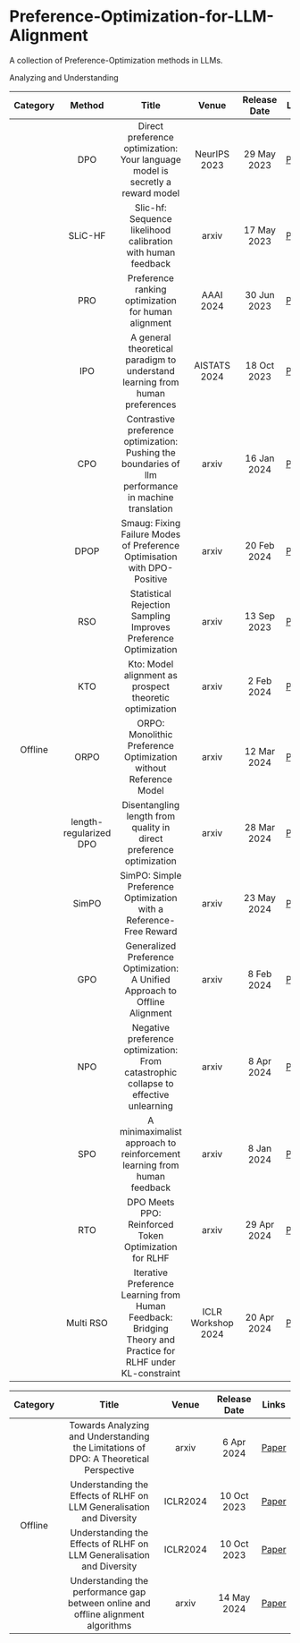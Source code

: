 # Preference-Optimization-for-LLM-Alignment

A collection of Preference-Optimization methods in LLMs.


<table class="tg">
<thead>
  <tr>
    <th class="tg-nrix" align="center" rowspan="2">Category</th>
    <th class="tg-baqh" align="center" rowspan="2">Method</th>
    <th class="tg-baqh" align="center" rowspan="2">Title</th>
    <th class="tg-0lax" align="center" rowspan="2">Venue</th>
    <th class="tg-baqh" align="center" rowspan="2">Release Date</th>
    <th class="tg-0lax" align="center" rowspan="2">Links</th>
  </tr>
</thead>
<tbody>
  <tr>
    <td class="tg-nrix" align="center" rowspan="17">Offline</td>
    <td class="tg-0lax" align="center">DPO</td>
    <td class="tg-baqh" align="center">Direct preference optimization: Your language model is secretly a reward model</td>
    <td class="tg-0lax" align="center">NeurIPS 2023</td>
    <td class="tg-baqh" align="center">29 May 2023</td>
    <td class="tg-0lax" align="center"><a href="https://proceedings.neurips.cc/paper_files/paper/2023/file/a85b405ed65c6477a4fe8302b5e06ce7-Paper-Conference.pdf">Paper</a></td>
  </tr>
  <tr>
    <td class="tg-0lax" align="center">SLiC-HF</td>
    <td class="tg-baqh" align="center">Slic-hf: Sequence likelihood calibration with human feedback</td>
    <td class="tg-0lax" align="center">arxiv</td>
    <td class="tg-baqh" align="center">17 May 2023  </td>
    <td class="tg-0lax" align="center"><a href="https://arxiv.org/pdf/2305.10425">Paper</a></td>
  </tr>
  <tr>
    <td class="tg-0lax" align="center">PRO</td>
    <td class="tg-baqh" align="center">Preference ranking optimization for human alignment</td>
    <td class="tg-0lax" align="center">AAAI 2024</td>
    <td class="tg-baqh" align="center">30 Jun 2023</td>
    <td class="tg-0lax" align="center"><a href="https://arxiv.org/pdf/2306.17492v2">Paper</a></td>
  </tr>
  <tr>
    <td class="tg-0lax" align="center">IPO</td>
    <td class="tg-baqh" align="center">A general theoretical paradigm to understand learning from human preferences</td>
    <td class="tg-0lax" align="center">AISTATS 2024</td>
    <td class="tg-baqh" align="center">18 Oct 2023</td>
    <td class="tg-0lax" align="center"><a href="https://proceedings.mlr.press/v238/gheshlaghi-azar24a/gheshlaghi-azar24a.pdf">Paper</a></td>
  </tr>
  <tr>
    <td class="tg-0lax" align="center">CPO</td>
    <td class="tg-baqh" align="center">Contrastive preference optimization: Pushing the boundaries of llm performance in machine translation</td>
    <td class="tg-0lax" align="center">arxiv</td>
    <td class="tg-baqh" align="center">16 Jan 2024</td>
    <td class="tg-0lax" align="center"><a href="https://arxiv.org/pdf/2401.08417">Paper</a></td>
  </tr>
  <tr>
    <td class="tg-0lax" align="center">DPOP</td>
    <td class="tg-baqh" align="center">Smaug: Fixing Failure Modes of Preference Optimisation with DPO-Positive</td>
    <td class="tg-0lax" align="center">arxiv</td>
    <td class="tg-baqh" align="center">20 Feb 2024</td>
    <td class="tg-0lax" align="center"><a href="https://arxiv.org/pdf/2402.13228">Paper</a></td>
  </tr>
  <tr>
    <td class="tg-0lax" align="center">RSO</td>
    <td class="tg-baqh" align="center">Statistical Rejection Sampling Improves Preference Optimization</td>
    <td class="tg-0lax" align="center">arxiv</td>
    <td class="tg-baqh" align="center">13 Sep 2023</td>
    <td class="tg-0lax" align="center"><a href="https://arxiv.org/pdf/2309.06657">Paper</a></td>
  </tr>
  <tr>
    <td class="tg-0lax" align="center">KTO</td>
    <td class="tg-baqh" align="center">Kto: Model alignment as prospect theoretic optimization</td>
    <td class="tg-0lax" align="center">arxiv</td>
    <td class="tg-baqh" align="center">2 Feb 2024</td>
    <td class="tg-0lax" align="center"><a href="https://arxiv.org/pdf/2402.01306">Paper</a></td>
  </tr>
  <tr>
    <td class="tg-0lax" align="center">ORPO</td>
    <td class="tg-baqh" align="center">ORPO: Monolithic Preference Optimization without Reference Model</td>
    <td class="tg-0lax" align="center">arxiv</td>
    <td class="tg-baqh" align="center">12 Mar 2024</td>
    <td class="tg-0lax" align="center"><a href="https://arxiv.org/pdf/2403.07691">Paper</a></td>
  </tr>
  <tr>
    <td class="tg-0lax" align="center">length-regularized DPO</td>
    <td class="tg-baqh" align="center">Disentangling length from quality in direct preference optimization</td>
    <td class="tg-0lax" align="center">arxiv</td>
    <td class="tg-baqh" align="center">28 Mar 2024</td>
    <td class="tg-0lax" align="center"><a href="https://arxiv.org/pdf/2403.19159">Paper</a></td>
  </tr>
  <tr>
    <td class="tg-0lax" align="center">SimPO</td>
    <td class="tg-baqh" align="center">SimPO: Simple Preference Optimization with a Reference-Free Reward</td>
    <td class="tg-0lax" align="center">arxiv</td>
    <td class="tg-baqh" align="center">23 May 2024</td>
    <td class="tg-0lax" align="center"><a href="https://arxiv.org/pdf/2405.14734">Paper</a></td>
  </tr>
  <tr>
    <td class="tg-0lax" align="center">GPO</td>
    <td class="tg-baqh" align="center">Generalized Preference Optimization: A Unified Approach to Offline Alignment</td>
    <td class="tg-0lax" align="center">arxiv</td>
    <td class="tg-baqh" align="center">8 Feb 2024</td>
    <td class="tg-0lax" align="center"><a href="https://arxiv.org/pdf/2402.05749">Paper</a></td>
  </tr>
  <tr>
    <td class="tg-0lax" align="center">NPO</td>
    <td class="tg-baqh" align="center">Negative preference optimization: From catastrophic collapse to effective unlearning</td>
    <td class="tg-0lax" align="center">arxiv</td>
    <td class="tg-baqh" align="center">8 Apr 2024</td>
    <td class="tg-0lax" align="center"><a href="https://arxiv.org/pdf/2404.05868">Paper</a></td>
  </tr>
  <tr>
    <td class="tg-0lax" align="center">SPO</td>
    <td class="tg-baqh" align="center">A minimaximalist approach to reinforcement learning from human feedback</td>
    <td class="tg-0lax" align="center">arxiv</td>
    <td class="tg-baqh" align="center">8 Jan 2024 </td>
    <td class="tg-0lax" align="center"><a href="https://arxiv.org/pdf/2401.04056">Paper</a></td>
  </tr>
  <tr>
    <td class="tg-0lax" align="center">RTO</td>
    <td class="tg-baqh" align="center">DPO Meets PPO: Reinforced Token Optimization for RLHF</td>
    <td class="tg-0lax" align="center">arxiv</td>
    <td class="tg-baqh" align="center">29 Apr 2024 </td>
    <td class="tg-0lax" align="center"><a href="https://arxiv.org/pdf/2404.18922">Paper</a></td>
  </tr>
<tr>
    <td class="tg-0lax" align="center">Multi RSO</td>
    <td class="tg-baqh" align="center">Iterative Preference Learning from Human Feedback: Bridging Theory and Practice for RLHF under KL-constraint</td>
    <td class="tg-0lax" align="center">ICLR Workshop 2024</td>
    <td class="tg-baqh" align="center">20 Apr 2024 </td>
    <td class="tg-0lax" align="center"><a href="https://weixiongust.github.io/WeiXiongUST/gshf.pdf">Paper</a></td>
  </tr>


Analyzing and Understanding

<table class="tg">
<thead>
  <tr>
    <th class="tg-nrix" align="center" rowspan="2">Category</th>
    <th class="tg-baqh" align="center" rowspan="2">Title</th>
    <th class="tg-0lax" align="center" rowspan="2">Venue</th>
    <th class="tg-baqh" align="center" rowspan="2">Release Date</th>
    <th class="tg-0lax" align="center" rowspan="2">Links</th>
  </tr>
</thead>
<tbody>
  <tr>
    <td class="tg-nrix" align="center" rowspan="17">Offline</td>
    <td class="tg-baqh" align="center">Towards Analyzing and Understanding the Limitations of DPO: A Theoretical Perspective</td>
    <td class="tg-0lax" align="center">arxiv</td>
    <td class="tg-baqh" align="center">6 Apr 2024</td>
    <td class="tg-0lax" align="center"><a href="https://arxiv.org/pdf/2404.04626">Paper</a></td>
  </tr>
  <tr>
    <td class="tg-baqh" align="center">Understanding the Effects of RLHF on LLM Generalisation and Diversity</td>
    <td class="tg-0lax" align="center">ICLR2024</td>
    <td class="tg-baqh" align="center">10 Oct 2023</td>
    <td class="tg-0lax" align="center"><a href="https://openreview.net/pdf?id=PXD3FAVHJT">Paper</a></td>
  </tr>
  <tr>
    <td class="tg-baqh" align="center">Understanding the Effects of RLHF on LLM Generalisation and Diversity</td>
    <td class="tg-0lax" align="center">ICLR2024</td>
    <td class="tg-baqh" align="center">10 Oct 2023</td>
    <td class="tg-0lax" align="center"><a href="https://openreview.net/pdf?id=PXD3FAVHJT">Paper</a></td>
  </tr>
  <tr>
    <td class="tg-baqh" align="center">Understanding the performance gap between online and offline alignment algorithms</td>
    <td class="tg-0lax" align="center">arxiv</td>
    <td class="tg-baqh" align="center">14 May 2024</td>
    <td class="tg-0lax" align="center"><a href="https://arxiv.org/pdf/2405.08448">Paper</a></td>
  </tr>
